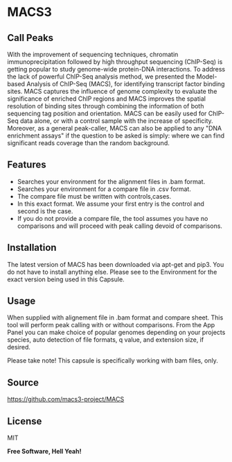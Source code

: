 # MACS3  
##  Call Peaks

With the improvement of sequencing techniques, chromatin immunoprecipitation followed by high throughput sequencing (ChIP-Seq) is getting popular to study genome-wide protein-DNA interactions. To address the lack of powerful ChIP-Seq analysis method, we presented the Model-based Analysis of ChIP-Seq (MACS), for identifying transcript factor binding sites. MACS captures the influence of genome complexity to evaluate the significance of enriched ChIP regions and MACS improves the spatial resolution of binding sites through combining the information of both sequencing tag position and orientation. MACS can be easily used for ChIP-Seq data alone, or with a control sample with the increase of specificity. Moreover, as a general peak-caller, MACS can also be applied to any "DNA enrichment assays" if the question to be asked is simply: where we can find significant reads coverage than the random background. 

## Features

- Searches your environment for the alignment files in .bam format.
- Searches your environment for a compare file in .csv format. 
- The compare file must be written with controls,cases. 
- In this exact format. We assume your first entry is the control and second is the case. 
- If you do not provide a compare file, the tool assumes you have no comparisons and will proceed with peak calling devoid of comparisons.

## Installation

The latest version of MACS has been downloaded via apt-get and pip3. You do not have to install anything else. Please see to the Environment for the exact version being used in this Capsule.

## Usage

When supplied with alignement file in .bam format and compare sheet. This tool will perform peak calling with or without comparisons. From the App Panel you can make choice of popular genomes depending on your projects species, auto detection of file formats, q value, and extension size, if desired. 

Please take note! This capsule is specifically working with bam files, only. 

## Source

https://github.com/macs3-project/MACS

## License

MIT

**Free Software, Hell Yeah!**

[//]: # (These are reference links used in the body of this note and get stripped out when the markdown processor does its job. There is no need to format nicely because it shouldn't be seen. Thanks SO - http://stackoverflow.com/questions/4823468/store-comments-in-markdown-syntax)

   [dill]: <https://github.com/joemccann/dillinger>
   [git-repo-url]: <https://github.com/joemccann/dillinger.git>
   [john gruber]: <http://daringfireball.net>
   [df1]: <http://daringfireball.net/projects/markdown/>
   [markdown-it]: <https://github.com/markdown-it/markdown-it>
   [Ace Editor]: <http://ace.ajax.org>
   [node.js]: <http://nodejs.org>
   [Twitter Bootstrap]: <http://twitter.github.com/bootstrap/>
   [jQuery]: <http://jquery.com>
   [@tjholowaychuk]: <http://twitter.com/tjholowaychuk>
   [express]: <http://expressjs.com>
   [AngularJS]: <http://angularjs.org>
   [Gulp]: <http://gulpjs.com>

   [PlDb]: <https://github.com/joemccann/dillinger/tree/master/plugins/dropbox/README.md>
   [PlGh]: <https://github.com/joemccann/dillinger/tree/master/plugins/github/README.md>
   [PlGd]: <https://github.com/joemccann/dillinger/tree/master/plugins/googledrive/README.md>
   [PlOd]: <https://github.com/joemccann/dillinger/tree/master/plugins/onedrive/README.md>
   [PlMe]: <https://github.com/joemccann/dillinger/tree/master/plugins/medium/README.md>
   [PlGa]: <https://github.com/RahulHP/dillinger/blob/master/plugins/googleanalytics/README.md>